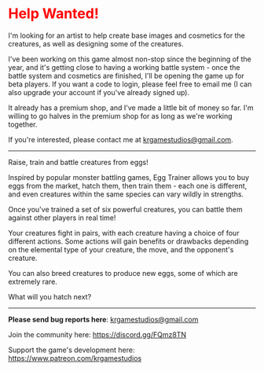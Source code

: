 <span style='color:red'>Help Wanted!</span>
===

I'm looking for an artist to help create base images and cosmetics for the creatures, as well as designing some of the creatures.

I've been working on this game almost non-stop since the beginning of the year, and it's getting close to having a working battle system - once the battle system and cosmetics are finished, I'll be opening the game up for beta players. If you want a code to login, please feel free to email me (I can also upgrade your account if you've already signed up).

It already has a premium shop, and I've made a little bit of money so far. I'm willing to go halves in the premium shop for as long as we're working together.

If you're interested, please contact me at [krgamestudios@gmail.com](mailto:krgamestudios@gmail.com).

---

Raise, train and battle creatures from eggs!

Inspired by popular monster battling games, Egg Trainer allows you to buy eggs from the market, hatch them, then train them - each one is different, and even creatures within the same species can vary wildly in strengths.

Once you've trained a set of six powerful creatures, you can battle them against other players in real time!

Your creatures fight in pairs, with each creature having a choice of four different actions. Some actions will gain benefits or drawbacks depending on the elemental type of your creature, the move, and the opponent's creature.

You can also breed creatures to produce new eggs, some of which are extremely rare.

What will you hatch next?

<hr />

**Please send bug reports here**: [krgamestudios@gmail.com](mailto:krgamestudios@gmail.com)

Join the community here: https://discord.gg/FQmz8TN

Support the game's development here: https://www.patreon.com/krgamestudios

